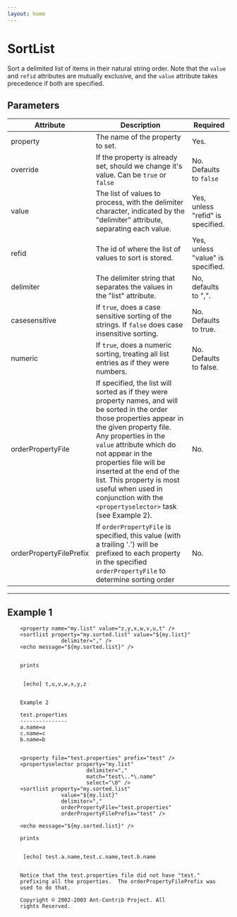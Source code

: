 ```yaml
---
layout: home
---
```

SortList
========

Sort a delimited list of items in their natural string order. Note that the `value` and `refid` attributes are mutually exclusive, and the `value` attribute takes precedence if both are specified.

Parameters
----------

| Attribute               | Description                                                                                                                                                                                                                                                                                                                                                                                  | Required                          |
|-------------------------|----------------------------------------------------------------------------------------------------------------------------------------------------------------------------------------------------------------------------------------------------------------------------------------------------------------------------------------------------------------------------------------------|-----------------------------------|
| property                | The name of the property to set.                                                                                                                                                                                                                                                                                                                                                             | Yes.                              |
| override                | If the property is already set, should we change it's value. Can be `true` or `false`                                                                                                                                                                                                                                                                                                        | No. Defaults to `false`           |
| value                   | The list of values to process, with the delimiter character, indicated by the "delimiter" attribute, separating each value.                                                                                                                                                                                                                                                                  | Yes, unless "refid" is specified. |
| refid                   | The id of where the list of values to sort is stored.                                                                                                                                                                                                                                                                                                                                        | Yes, unless "value" is specified. |
| delimiter               | The delimiter string that separates the values in the "list" attribute.                                                                                                                                                                                                                                                                                                                      | No, defaults to ",".              |
| casesensitive           | If `true`, does a case sensitive sorting of the strings. If `false` does case insensitive sorting.                                                                                                                                                                                                                                                                                           | No. Defaults to true.             |
| numeric                 | If `true`, does a numeric sorting, treating all list entries as if they were numbers.                                                                                                                                                                                                                                                                                                        | No. Defaults to false.            |
| orderPropertyFile       | If specified, the list will sorted as if they were property names, and will be sorted in the order those properties appear in the given property file. Any properties in the `value` attribute which do not appear in the properties file will be inserted at the end of the list. This property is most useful when used in conjunction with the `<propertyselector>` task (see Example 2). | No.                               |
| orderPropertyFilePrefix | If `orderPropertyFile` is specified, this value (with a trailing '.') will be prefixed to each property in the specified `orderPropertyFile` to determine sorting order                                                                                                                                                                                                                      | No.                               |

------------------------------------------------------------------------

Example 1
---------

        
        <property name="my.list" value="z,y,x,w,v,u,t" />
        <sortlist property="my.sorted.list" value="${my.list}"
                     delimiter="," />
        <echo message="${my.sorted.list}" />
        

        prints

        
         [echo] t,u,v,w,x,y,z
        

        Example 2
        
        test.properties
        ---------------
        a.name=a
        c.name=c
        b.name=b

        
        <property file="test.properties" prefix="test" />
        <propertyselector property="my.list"
                             delimiter=","
                             match="test\..*\.name"
                             select="\0" />
        <sortlist property="my.sorted.list"
                     value="${my.list}"
                     delimiter=","
                     orderPropertyFile="test.properties"
                     orderPropertyFilePrefix="test" />

        <echo message="${my.sorted.list}" />

        prints

        
         [echo] test.a.name,test.c.name,test.b.name
        

        Notice that the test.properties file did not have "test."
        prefixing all the properties.  The orderPropertyFilePrefix was
        used to do that.
        
        Copyright © 2002-2003 Ant-Contrib Project. All
        rights Reserved.

      

